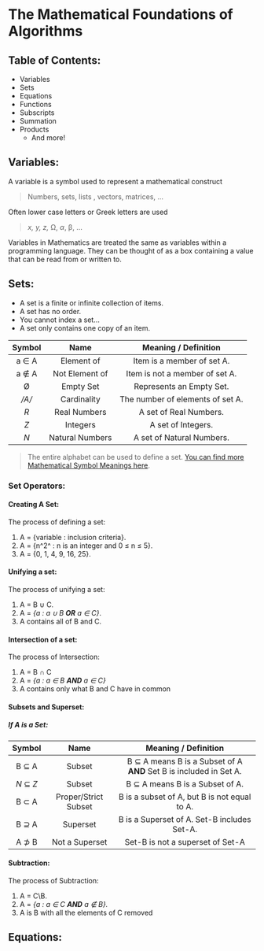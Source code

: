 # The Mathematical Foundations of Algorithms

## Table of Contents:

 - Variables
 - Sets
 - Equations
 - Functions
 - Subscripts
 - Summation
 - Products
	 - And more!

## Variables:
A variable is a symbol used to represent a mathematical construct
> Numbers, sets, lists , vectors, matrices, …

Often lower case letters or Greek letters are used
> *x, y, z,* Ω, *α*, β, …

Variables in Mathematics are treated the same as variables within a programming language. They can be thought of as a box containing a value that can be read from or written to.

## Sets:

 - A set is a finite or infinite collection of items.
 - A set has no order.
 - You cannot index a set… 
 - A set only contains one copy of an item.

Symbol | Name | Meaning / Definition
:--------: | :-----: |:--------:
a ∈ A | Element of |Item is a member of set A.
a ∉ A | Not Element of |Item is not a member of set A.
Ø | Empty Set |Represents an Empty Set.
*/A/*|Cardinality|The number of elements of set A.
$R$|Real Numbers|A set of Real Numbers.
$Z$|Integers| A set of Integers.
$N$|Natural Numbers| A set of Natural Numbers.

> The entire alphabet can be used to define a set.
>[You can find more Mathematical Symbol Meanings here](https://www.rapidtables.com/math/symbols/Basic_Math_Symbols.html).

### Set Operators:

#### Creating A Set:

The process of defining a set:
 1. A = {variable : inclusion criteria}.
 2. A = {n^2^ : n is an integer and 0 ≤ n ≤ 5}.
 3. A = {0, 1, 4, 9, 16, 25}.

#### Unifying a set:

The process of unifying a set:
 1. A = B ∪ C.
 2. A = *{a : a ∪ B **OR** a ∈ C}*.
 3. A contains all of B and C.

 #### Intersection of a set:
 
 The process of Intersection:
 1. A = B  ∩  C
 2. A = *{a : a ∈ B **AND** a ∈ C}*
 3. A contains only what B and C have in common

#### Subsets and Superset:
##### If A is a Set:
Symbol | Name | Meaning / Definition
:--------: | :-----: |:--------:
B ⊆ A | Subset |B ⊆ A means B is a Subset of A **AND** Set B is included in Set A.
$N$ ⊆ $Z$| Subset |B ⊆ A means B is a Subset of A.
B ⊂ A|Proper/Strict Subset|B is a subset of A, but B is not equal to A.
B ⊇ A|Superset|B is a Superset of A. Set-B includes Set-A.
A ⊅ B|Not a Superset|Set-B is not a superset of Set-A

#### Subtraction:

The process of Subtraction:
 1. A = C\B.
 2. A = *{a : a ∈ C **AND** a ∉ B}.*
 3. A is B with all the elements of C removed

## Equations:

